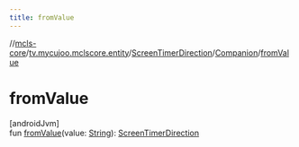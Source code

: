 ```yaml
---
title: fromValue
---
```

//[mcls-core](../../../../index.html)/[tv.mycujoo.mclscore.entity](../../index.html)/[ScreenTimerDirection](../index.html)/[Companion](index.html)/[fromValue](from-value.html)



# fromValue



[androidJvm]\
fun [fromValue](from-value.html)(value: [String](https://kotlinlang.org/api/latest/jvm/stdlib/kotlin/-string/index.html)): [ScreenTimerDirection](../index.html)




